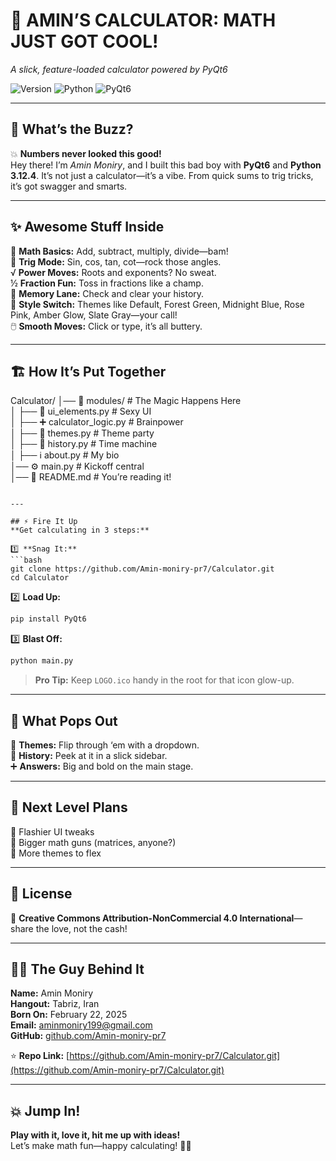 # 🧮 **AMIN’S CALCULATOR: MATH JUST GOT COOL!**  
*A slick, feature-loaded calculator powered by PyQt6*  

![Version](https://img.shields.io/badge/Version-1.0.0-blue.svg) ![Python](https://img.shields.io/badge/Python-3.12.4-brightgreen.svg) ![PyQt6](https://img.shields.io/badge/PyQt6-6.0-orange.svg)  

---

## 🌟 What’s the Buzz?  
💥 **Numbers never looked this good!**  
Hey there! I’m *Amin Moniry*, and I built this bad boy with **PyQt6** and **Python 3.12.4**. It’s not just a calculator—it’s a vibe. From quick sums to trig tricks, it’s got swagger and smarts.  

---

## ✨ Awesome Stuff Inside  
🔢 **Math Basics:** Add, subtract, multiply, divide—bam!  
📐 **Trig Mode:** Sin, cos, tan, cot—rock those angles.  
√ **Power Moves:** Roots and exponents? No sweat.  
½ **Fraction Fun:** Toss in fractions like a champ.  
📜 **Memory Lane:** Check and clear your history.  
🎨 **Style Switch:** Themes like Default, Forest Green, Midnight Blue, Rose Pink, Amber Glow, Slate Gray—your call!  
🖱️ **Smooth Moves:** Click or type, it’s all buttery.  

---

## 🏗 How It’s Put Together  

Calculator/
│── 📁 modules/         # The Magic Happens Here  
│   ├── 🎨 ui_elements.py        # Sexy UI  
│   ├── ➕ calculator_logic.py    # Brainpower  
│   ├── 🌈 themes.py             # Theme party  
│   ├── 📜 history.py            # Time machine  
│   ├── ℹ️ about.py              # My bio  
│── ⚙️ main.py                   # Kickoff central  
│── 📜 README.md                 # You’re reading it!  
```

---

## ⚡ Fire It Up  
**Get calculating in 3 steps:**  

1️⃣ **Snag It:**  
```bash
git clone https://github.com/Amin-moniry-pr7/Calculator.git
cd Calculator
```

2️⃣ **Load Up:**  
```bash
pip install PyQt6
```

3️⃣ **Blast Off:**  
```bash
python main.py
```

> **Pro Tip:** Keep `LOGO.ico` handy in the root for that icon glow-up.

---

## 📂 What Pops Out  
🎨 **Themes:** Flip through ‘em with a dropdown.  
📜 **History:** Peek at it in a slick sidebar.  
➕ **Answers:** Big and bold on the main stage.  

---

## 🚀 Next Level Plans  
🌟 Flashier UI tweaks  
🧮 Bigger math guns (matrices, anyone?)  
🎨 More themes to flex  

---

## 📜 License  
🔖 **Creative Commons Attribution-NonCommercial 4.0 International**—share the love, not the cash!  

---

## 👨‍💻 The Guy Behind It  
**Name:** Amin Moniry  
**Hangout:** Tabriz, Iran  
**Born On:** February 22, 2025  
**Email:** [aminmoniry199@gmail.com](mailto:aminmoniry199@gmail.com)  
**GitHub:** [github.com/Amin-moniry-pr7](https://github.com/Amin-moniry-pr7)  

⭐ **Repo Link:** [https://github.com/Amin-moniry-pr7/Calculator.git](https://github.com/Amin-moniry-pr7/Calculator.git)  

---

## 💥 Jump In!  
**Play with it, love it, hit me up with ideas!**  
Let’s make math fun—happy calculating! 🧮✨ 
